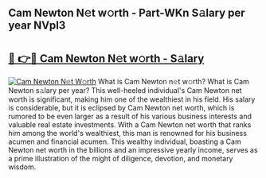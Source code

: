 ## Cam Newton N𝚎t w𝚘rth - Part-WKn S𝚊lary per year NVpI3

# <h2><a href="http://gc4b9ki.nevu.top/?p=Cam+Newton">🔗 👉🔴 Cam Newton N𝚎t w𝚘rth - S𝚊lary</a></h2>

[![Cam Newton N𝚎t W𝚘rth](https://i.imgur.com/Oavwk0R.jpeg)](http://gc4b9ki.nevu.top/?p=Cam+Newton)
What is Cam Newton n𝚎t w𝚘rth? What is Cam Newton s𝚊lary per year?
This well-heeled individual's Cam Newton net worth is significant, making him one of the wealthiest in his field. His salary is considerable, but it is eclipsed by Cam Newton net worth, which is rumored to be even larger as a result of his various business interests and valuable real estate investments. With a Cam Newton net worth that ranks him among the world's wealthiest, this man is renowned for his business acumen and financial acumen. This wealthy individual, boasting a Cam Newton net worth in the billions and an impressive yearly income, serves as a prime illustration of the might of diligence, devotion, and monetary wisdom.

